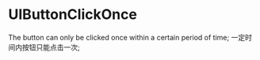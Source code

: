 # UIButtonClickOnce
The button can only be clicked once within a certain period of time;
一定时间内按钮只能点击一次;
